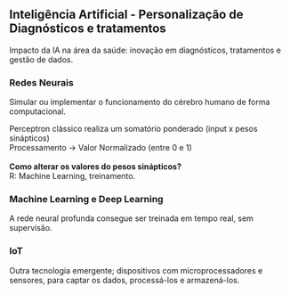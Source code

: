 ## Inteligência Artificial - Personalização de Diagnósticos e tratamentos

Impacto da IA na área da saúde: inovação em diagnósticos, tratamentos e gestão de dados.

### Redes Neurais

Simular ou implementar o funcionamento do cérebro humano de forma computacional.

Perceptron clássico realiza um somatório ponderado (input x pesos sinápticos)<br>
Processamento -> Valor Normalizado (entre 0 e 1)<br><br>
<b>Como alterar os valores do pesos sinápticos?</b><br>
R: Machine Learning, treinamento.

### Machine Learning e Deep Learning

A rede neural profunda consegue ser treinada em tempo real, sem supervisão.

### IoT

Outra tecnologia emergente; dispositivos com microprocessadores e sensores, para captar os dados, processá-los e armazená-los.
